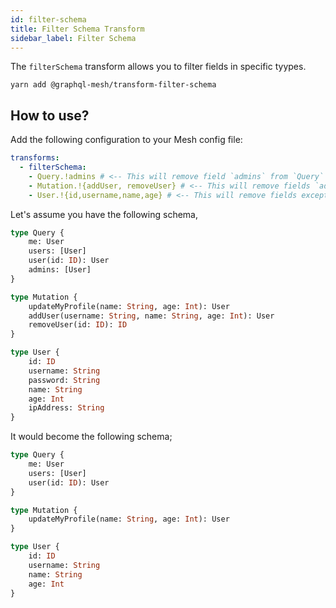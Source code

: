 ```yaml
---
id: filter-schema
title: Filter Schema Transform
sidebar_label: Filter Schema
---
```


The `filterSchema` transform allows you to filter fields in specific tyypes.

```
yarn add @graphql-mesh/transform-filter-schema
```

## How to use?

Add the following configuration to your Mesh config file:

```yml
transforms:
  - filterSchema:
    - Query.!admins # <-- This will remove field `admins` from `Query` type
    - Mutation.!{addUser, removeUser} # <-- This will remove fields `addUser` and `removeUser` from `Mutation` type
    - User.!{id,username,name,age} # <-- This will remove fields except `id`, `username`, `name` and `age`
```

Let's assume you have the following schema,
```graphql
type Query {
    me: User
    users: [User]
    user(id: ID): User
    admins: [User]
}

type Mutation {
    updateMyProfile(name: String, age: Int): User
    addUser(username: String, name: String, age: Int): User
    removeUser(id: ID): ID
}

type User {
    id: ID
    username: String
    password: String
    name: String
    age: Int
    ipAddress: String
}
```

It would become the following schema;
```graphql
type Query {
    me: User
    users: [User]
    user(id: ID): User
}

type Mutation {
    updateMyProfile(name: String, age: Int): User
}

type User {
    id: ID
    username: String
    name: String
    age: Int
}
```

